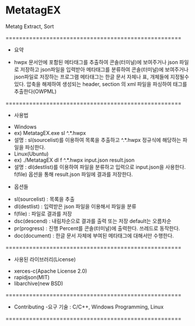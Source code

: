 # MetatagEX
Metatg Extract, Sort

====================================================
* 요약

- hwpx 문서안에 포함된 메타태그를 추출하여 콘솔(터미널)에 보여주거나 json 파일로 저장하고 json파일을 입력받아 메타태그를 분류하여 콘솔(터미널)에 보여주거나 json파일로 저장하는 프로그램 메타태그는 한글 문서 자체나 표, 개체들에 지정될수 있다. 압축을 해제하여 생성되는 header, section 의 xml 파일을 파싱하여 태그를 추출한다(OWPML)

====================================================
* 사용법
- Windows
- ex) MetatagEX.exe sl ^.*.hwpx
- 설명 : sl(sourcelist)를 이용하여 목록을 추출하고  ^.*.hwpx 정규식에 해당하는 파일을 파싱한다.
- Linux(Ubuntu)
- ex) ./MetatagEX dl f ^.*.hwpx input.json result.json
- 설명 : dl(destlist)를 이용하여 파일을 분류하고 입력으로 input.json을 사용한다. f(file) 옵션을 통해 result.json 파일에 결과를 저장한다.

* 옵션들
- sl(sourcelist) : 목록을 추출
- dl(destlist) : 입력받은 json 파일을 이용해서 파일을 분류
- f(file) : 파일로 결과를 저장
- dsc(descend) : 내림차순으로 결과를 출력 또는 저장 default는 오름차순
- pr(progress) : 진행 Percent를 콘솔(터미널)에 출력한다. 쓰레드로 동작한다.
- doc(document) : 한글 문서 자체에 부여된 메타태그에 대해서만 수행한다.

====================================================

* 사용된 라이브러리(License)
- xerces-c(Apache License 2.0)
- rapidjson(MIT)
- libarchive(new BSD)

====================================================
* Contributing
-요구 기술 : C/C++, Windows Programming, Linux

====================================================
